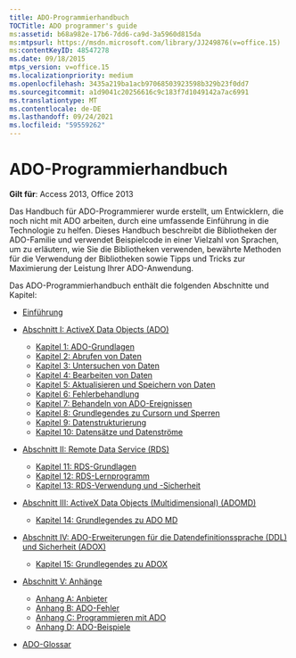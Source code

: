 ```yaml
---
title: ADO-Programmierhandbuch
TOCTitle: ADO programmer's guide
ms:assetid: b68a982e-17b6-7dd6-ca9d-3a5960d815da
ms:mtpsurl: https://msdn.microsoft.com/library/JJ249876(v=office.15)
ms:contentKeyID: 48547278
ms.date: 09/18/2015
mtps_version: v=office.15
ms.localizationpriority: medium
ms.openlocfilehash: 3435a219ba1acb97068503923598b329b23f0dd7
ms.sourcegitcommit: a1d9041c20256616c9c183f7d1049142a7ac6991
ms.translationtype: MT
ms.contentlocale: de-DE
ms.lasthandoff: 09/24/2021
ms.locfileid: "59559262"
---
```

# <a name="ado-programmers-guide"></a>ADO-Programmierhandbuch

**Gilt für**: Access 2013, Office 2013

Das Handbuch für ADO-Programmierer wurde erstellt, um Entwicklern, die noch nicht mit ADO arbeiten, durch eine umfassende Einführung in die Technologie zu helfen. Dieses Handbuch beschreibt die Bibliotheken der ADO-Familie und verwendet Beispielcode in einer Vielzahl von Sprachen, um zu erläutern, wie Sie die Bibliotheken verwenden, bewährte Methoden für die Verwendung der Bibliotheken sowie Tipps und Tricks zur Maximierung der Leistung Ihrer ADO-Anwendung.

Das ADO-Programmierhandbuch enthält die folgenden Abschnitte und Kapitel:

- [Einführung](introduction-to-ado-programming.md)
  
- [Abschnitt I: ActiveX Data Objects (ADO)](section-i-activex-data-objects.md)
    
    - [Kapitel 1: ADO-Grundlagen](chapter-1-ado-fundamentals.md)
    - [Kapitel 2: Abrufen von Daten](chapter-2-getting-data.md)
    - [Kapitel 3: Untersuchen von Daten](chapter-3-examining-data.md)
    - [Kapitel 4: Bearbeiten von Daten](chapter-4-editing-data.md)
    - [Kapitel 5: Aktualisieren und Speichern von Daten](chapter-5-updating-and-persisting-data.md)
    - [Kapitel 6: Fehlerbehandlung](chapter-6-error-handling.md)
    - [Kapitel 7: Behandeln von ADO-Ereignissen](chapter-7-handling-ado-events.md)
    - [Kapitel 8: Grundlegendes zu Cursorn und Sperren](chapter-8-understanding-cursors-and-locks.md)
    - [Kapitel 9: Datenstrukturierung](chapter-9-data-shaping.md)
    - [Kapitel 10: Datensätze und Datenströme](chapter-10-records-and-streams.md)

- [Abschnitt II: Remote Data Service (RDS)](section-ii-remote-data-service.md)
    
    - [Kapitel 11: RDS-Grundlagen](chapter-11-rds-fundamentals.md)
    - [Kapitel 12: RDS-Lernprogramm](chapter-12-rds-tutorial.md)
    - [Kapitel 13: RDS-Verwendung und -Sicherheit](chapter-13-rds-usage-and-security.md)

- [Abschnitt III: ActiveX Data Objects (Multidimensional) (ADOMD)](section-iii-ado-multidimensional-ado-md.md)
    
    - [Kapitel 14: Grundlegendes zu ADO MD](chapter-14-ado-md-fundamentals.md)

- [Abschnitt IV: ADO-Erweiterungen für die Datendefinitionssprache (DDL) und Sicherheit (ADOX)](section-iv-ado-extensions-for-data-definition-language-and-security-adox.md)
    
    - [Kapitel 15: Grundlegendes zu ADOX](chapter-15-adox-fundamentals.md)

- [Abschnitt V: Anhänge](section-v-appendixes.md)
    
    - [Anhang A: Anbieter](appendix-a-providers.md)
    - [Anhang B: ADO-Fehler](appendix-b-ado-errors.md)
    - [Anhang C: Programmieren mit ADO](appendix-c-programming-with-ado.md)
    - [Anhang D: ADO-Beispiele](appendix-d-ado-samples.md)

- [ADO-Glossar](ado-glossary.md)

